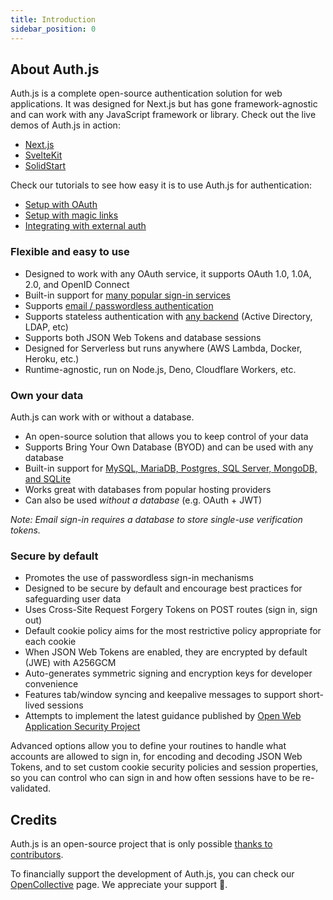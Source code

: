 ```yaml
---
title: Introduction
sidebar_position: 0
---
```


## About Auth.js

Auth.js is a complete open-source authentication solution for web applications. It was designed for Next.js but has gone framework-agnostic and can work with any JavaScript framework or library. Check out the live demos of Auth.js in action:

- [Next.js](https://next-auth-example.vercel.app/)
- [SvelteKit](https://sveltekit-auth-example.vercel.app/)
- [SolidStart](https://auth-solid.vercel.app/)

Check our tutorials to see how easy it is to use Auth.js for authentication:

- [Setup with OAuth](/getting-started/oauth-tutorial)
- [Setup with magic links](/getting-started/email-tutorial)
- [Integrating with external auth](/getting-started/credentials-tutorial)

### Flexible and easy to use

- Designed to work with any OAuth service, it supports OAuth 1.0, 1.0A, 2.0, and OpenID Connect
- Built-in support for [many popular sign-in services](/reference/providers/oauth-builtin)
- Supports [email / passwordless authentication](/getting-started/email-tutorial)
- Supports stateless authentication with [any backend](/getting-started/credentials-tutorial) (Active Directory, LDAP, etc)
- Supports both JSON Web Tokens and database sessions
- Designed for Serverless but runs anywhere (AWS Lambda, Docker, Heroku, etc.)
- Runtime-agnostic, run on Node.js, Deno, Cloudflare Workers, etc.

### Own your data

Auth.js can work with or without a database.

- An open-source solution that allows you to keep control of your data
- Supports Bring Your Own Database (BYOD) and can be used with any database
- Built-in support for [MySQL, MariaDB, Postgres, SQL Server, MongoDB, and SQLite](/getting-started/databases)
- Works great with databases from popular hosting providers
- Can also be used _without a database_ (e.g. OAuth + JWT)

_Note: Email sign-in requires a database to store single-use verification tokens._

### Secure by default

- Promotes the use of passwordless sign-in mechanisms
- Designed to be secure by default and encourage best practices for safeguarding user data
- Uses Cross-Site Request Forgery Tokens on POST routes (sign in, sign out)
- Default cookie policy aims for the most restrictive policy appropriate for each cookie
- When JSON Web Tokens are enabled, they are encrypted by default (JWE) with A256GCM
- Auto-generates symmetric signing and encryption keys for developer convenience
- Features tab/window syncing and keepalive messages to support short-lived sessions
- Attempts to implement the latest guidance published by [Open Web Application Security Project](https://owasp.org/)

Advanced options allow you to define your routines to handle what accounts are allowed to sign in, for encoding and decoding JSON Web Tokens, and to set custom cookie security policies and session properties, so you can control who can sign in and how often sessions have to be re-validated.

## Credits

Auth.js is an open-source project that is only possible [thanks to contributors](/contributors).

To financially support the development of Auth.js, you can check our [OpenCollective](https://opencollective.com/nextauth) page. We appreciate your support 💚.
